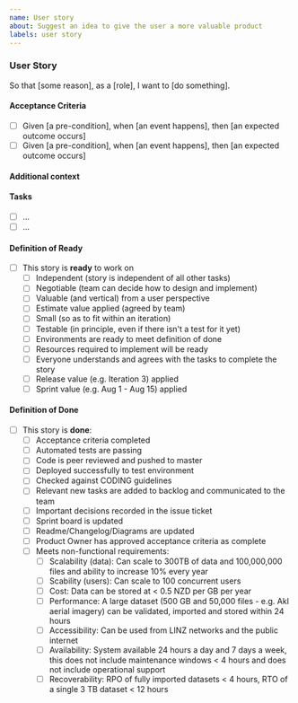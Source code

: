 ```yaml
---
name: User story
about: Suggest an idea to give the user a more valuable product
labels: user story
---
```


### User Story

<!-- A user story to describe why a user wants to do something, who the user is and what they want to do -->

So that [some reason], as a [role], I want to [do something].

<!-- optional: Instead of [existing behaviour] -->

#### Acceptance Criteria

<!-- Required artifacts to accept this feature as completed. -->

- [ ] Given [a pre-condition], when [an event happens], then [an expected outcome occurs]
- [ ] Given [a pre-condition], when [an event happens], then [an expected outcome occurs]

#### Additional context

<!-- Add any other context or mocked CLI commands or screenshots about the feature request here.-->

#### Tasks

<!-- Tasks needed to complete this enabler -->

- [ ] ...
- [ ] ...

#### Definition of Ready

- [ ] This story is **ready** to work on
  - [ ] Independent (story is independent of all other tasks)
  - [ ] Negotiable (team can decide how to design and implement)
  - [ ] Valuable (and vertical) from a user perspective
  - [ ] Estimate value applied (agreed by team)
  - [ ] Small (so as to fit within an iteration)
  - [ ] Testable (in principle, even if there isn't a test for it yet)
  - [ ] Environments are ready to meet definition of done
  - [ ] Resources required to implement will be ready
  - [ ] Everyone understands and agrees with the tasks to complete the story
  - [ ] Release value (e.g. Iteration 3) applied
  - [ ] Sprint value (e.g. Aug 1 - Aug 15) applied

#### Definition of Done

- [ ] This story is **done**:
  - [ ] Acceptance criteria completed
  - [ ] Automated tests are passing
  - [ ] Code is peer reviewed and pushed to master
  - [ ] Deployed successfully to test environment
  - [ ] Checked against CODING guidelines
  - [ ] Relevant new tasks are added to backlog and communicated to the team
  - [ ] Important decisions recorded in the issue ticket
  - [ ] Sprint board is updated
  - [ ] Readme/Changelog/Diagrams are updated
  - [ ] Product Owner has approved acceptance criteria as complete
  - [ ] Meets non-functional requirements:
    - [ ] Scalability (data): Can scale to 300TB of data and 100,000,000 files and ability to
          increase 10% every year
    - [ ] Scability (users): Can scale to 100 concurrent users
    - [ ] Cost: Data can be stored at < 0.5 NZD per GB per year
    - [ ] Performance: A large dataset (500 GB and 50,000 files - e.g. Akl aerial imagery) can be
          validated, imported and stored within 24 hours
    - [ ] Accessibility: Can be used from LINZ networks and the public internet
    - [ ] Availability: System available 24 hours a day and 7 days a week, this does not include
          maintenance windows < 4 hours and does not include operational support
    - [ ] Recoverability: RPO of fully imported datasets < 4 hours, RTO of a single 3 TB dataset <
          12 hours

